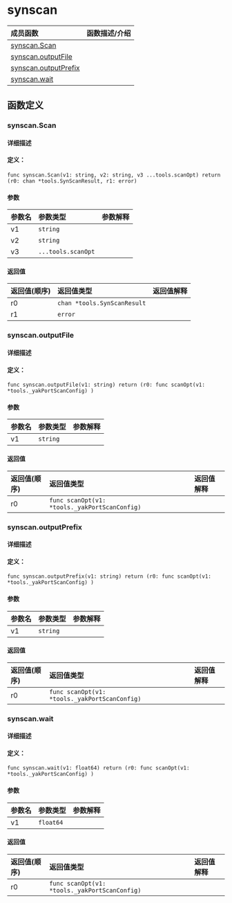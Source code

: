 # synscan


|成员函数|函数描述/介绍|
|:------|:--------|
 | [synscan.Scan](#synscanscan) |  |
 | [synscan.outputFile](#synscanoutputfile) |  |
 | [synscan.outputPrefix](#synscanoutputprefix) |  |
 | [synscan.wait](#synscanwait) |  |




 



## 函数定义

### synscan.Scan



#### 详细描述



#### 定义：

`func synscan.Scan(v1: string, v2: string, v3 ...tools.scanOpt) return (r0: chan *tools.SynScanResult, r1: error)`


#### 参数

|参数名|参数类型|参数解释|
|:-----------|:---------- |:-----------|
| v1 | `string` |   |
| v2 | `string` |   |
| v3 | `...tools.scanOpt` |   |





#### 返回值

|返回值(顺序)|返回值类型|返回值解释|
|:-----------|:---------- |:-----------|
| r0 | `chan *tools.SynScanResult` |   |
| r1 | `error` |   |


 
### synscan.outputFile



#### 详细描述



#### 定义：

`func synscan.outputFile(v1: string) return (r0: func scanOpt(v1: *tools._yakPortScanConfig) )`


#### 参数

|参数名|参数类型|参数解释|
|:-----------|:---------- |:-----------|
| v1 | `string` |   |





#### 返回值

|返回值(顺序)|返回值类型|返回值解释|
|:-----------|:---------- |:-----------|
| r0 | `func scanOpt(v1: *tools._yakPortScanConfig) ` |   |


 
### synscan.outputPrefix



#### 详细描述



#### 定义：

`func synscan.outputPrefix(v1: string) return (r0: func scanOpt(v1: *tools._yakPortScanConfig) )`


#### 参数

|参数名|参数类型|参数解释|
|:-----------|:---------- |:-----------|
| v1 | `string` |   |





#### 返回值

|返回值(顺序)|返回值类型|返回值解释|
|:-----------|:---------- |:-----------|
| r0 | `func scanOpt(v1: *tools._yakPortScanConfig) ` |   |


 
### synscan.wait



#### 详细描述



#### 定义：

`func synscan.wait(v1: float64) return (r0: func scanOpt(v1: *tools._yakPortScanConfig) )`


#### 参数

|参数名|参数类型|参数解释|
|:-----------|:---------- |:-----------|
| v1 | `float64` |   |





#### 返回值

|返回值(顺序)|返回值类型|返回值解释|
|:-----------|:---------- |:-----------|
| r0 | `func scanOpt(v1: *tools._yakPortScanConfig) ` |   |


 


